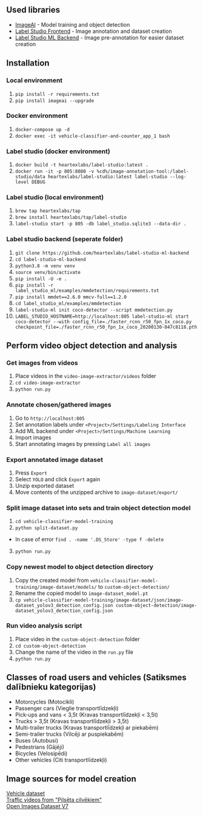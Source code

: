 ## Used libraries
- [ImageAI](https://github.com/OlafenwaMoses/ImageAI) - Model training and object detection
- [Label Studio Frontend](https://github.com/heartexlabs/label-studio) - Image annotation and dataset creation
- [Label Studio ML Backend](https://github.com/heartexlabs/label-studio-ml-backend) - Image pre-annotation for easier dataset creation

## Installation
### Local environment
1. `pip install -r requirements.txt`
2. `pip install imageai --upgrade`

### Docker environment
1. `docker-compose up -d`
2. `docker exec -it vehicle-classifier-and-counter_app_1 bash`

### Label studio (docker environment)
1. `docker build -t heartexlabs/label-studio:latest .`
2. `docker run -it -p 805:8080 -v %cd%/image-annotation-tool:/label-studio/data heartexlabs/label-studio:latest label-studio --log-level DEBUG`

### Label studio (local environment)
1. `brew tap heartexlabs/tap`
2. `brew install heartexlabs/tap/label-studio`
3. `label-studio start -p 805 -db label_studio.sqlite3 --data-dir .`

### Label studio backend (seperate folder)
1. `git clone https://github.com/heartexlabs/label-studio-ml-backend`
2. `cd label-studio-ml-backend`
3. `python3.8 -m venv venv`
4. `source venv/bin/activate`
5. `pip install -U -e .`
6. `pip install -r label_studio_ml/examples/mmdetection/requirements.txt`
7. `pip install mmdet==2.6.0 mmcv-full==1.2.0`
8. `cd label_studio_ml/examples/mmdetection`
9. `label-studio-ml init coco-detector --script mmdetection.py`
10. `LABEL_STUDIO_HOSTNAME=http://localhost:805 label-studio-ml start coco-detector --with config_file=./faster_rcnn_r50_fpn_1x_coco.py checkpoint_file=./faster_rcnn_r50_fpn_1x_coco_20200130-047c8118.pth`

## Perform video object detection and analysis
### Get images from videos
1. Place videos in the `video-image-extractor/videos` folder
2. `cd video-image-extractor`
3. `python run.py`

### Annotate chosen/gathered images
1. Go to `http://localhost:805`
2. Set annotation labels under `<Project>/Settings/Labeling Interface`
3. Add ML backend under `<Project>/Settings/Machine Learning`
4. Import images
5. Start annotating images by pressing `Label all images`

### Export annotated image dataset
1. Press `Export`
2. Select `YOLO` and click `Export` again
3. Unzip exported dataset
4. Move contents of the unzipped archive to `image-dataset/export/`

### Split image dataset into sets and train object detection model
1. `cd vehicle-classifier-model-training`
2. `python split-dataset.py`
- In case of error `find . -name '.DS_Store' -type f -delete`
3. `python run.py`

### Copy newest model to object detection directory
1. Copy the created model from `vehicle-classifier-model-training/image-dataset/models/` to `custom-object-detection/`
2. Rename the copied model to `image-dataset_model.pt`
3. `cp vehicle-classifier-model-training/image-dataset/json/image-dataset_yolov3_detection_config.json custom-object-detection/image-dataset_yolov3_detection_config.json`

### Run video analysis script
1. Place video in the `custom-object-detection` folder
2. `cd custom-object-detection`
3. Change the name of the video in the `run.py` file
4. `python run.py`

## Classes of road users and vehicles (Satiksmes dalībnieku kategorijas)
- Motorcycles (Motocikli)
- Passenger cars (Vieglie transportlīdzekļi)
- Pick-ups and vans < 3,5t (Kravas transportlīdzekļi < 3,5t)
- Trucks > 3,5t (Kravas transportlīdzekļi > 3,5t)
- Multi-trailer trucks (Kravas transportlīdzekļi ar piekabēm)
- Semi-trailer trucks (Vilcēji ar puspiekabēm)
- Buses (Autobusi)
- Pedestrians (Gājēji)
- Bicycles (Velosipēdi)
- Other vehicles (Citi transportlīdzekļi)

## Image sources for model creation
[Vehicle dataset](https://drive.google.com/drive/folders/1a-v4os2Ekr-IezLE-pGNJ7R0plZyf6bE)\
[Traffic videos from "Pilsēta cilvēkiem"](https://www.pilsetacilvekiem.lv/)\
[Open Images Dataset V7](https://storage.googleapis.com/openimages/web/index.html)
